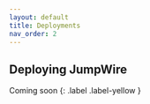 ```yaml
---
layout: default
title: Deployments
nav_order: 2
---
```


## Deploying JumpWire

Coming soon
{: .label .label-yellow }
